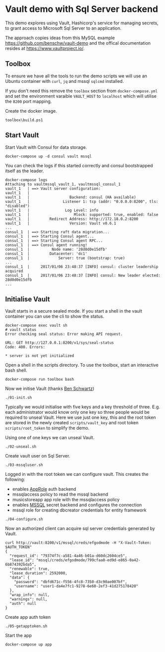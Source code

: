 # Vault demo with Sql Server backend

This demo explores using Vault, Hashicorp's service for managing secrets, to grant access to Microsoft Sql Server to an application.

The approach copies ideas from this MySQL example https://github.com/benschw/vault-demo and the offical documentation resides at https://www.vaultproject.io/.

## Toolbox

To ensure we have all the tools to run the demo scripts we will use an Ubuntu container with `curl`, `jq` and mssql `sqlcmd` installed. 

If you don't need this remove the `toolbox` section from `docker-compose.yml` and set the environment varaible `VAULT_HOST` to `localhost` which will utilise the `8200` port mapping.

Create the docker image.

```
toolbox\build.ps1
```

## Start Vault

Start Vault with Consul for data storage.

```
docker-compose up -d consul vault mssql
```

You can check the logs if this started correctly and consul bootstrapped itself as the leader.

```
docker-compose logs
Attaching to vaultmssql_vault_1, vaultmssql_consul_1
vault_1   | ==> Vault server configuration:
vault_1   |
vault_1   |                  Backend: consul (HA available)
vault_1   |               Listener 1: tcp (addr: "0.0.0.0:8200", tls: "disabled")
vault_1   |                Log Level: info
vault_1   |                    Mlock: supported: true, enabled: false
vault_1   |         Redirect Address: http://172.18.0.2:8200
vault_1   |                  Version: Vault v0.6.1
...
consul_1  | ==> Starting raft data migration...
consul_1  | ==> Starting Consul agent...
consul_1  | ==> Starting Consul agent RPC...
consul_1  | ==> Consul agent running!
consul_1  |          Node name: '28d0d0e15dfb'
consul_1  |         Datacenter: 'dc1'
consul_1  |             Server: true (bootstrap: true)
...
consul_1  |     2017/01/06 23:48:37 [INFO] consul: cluster leadership acquired
consul_1  |     2017/01/06 23:48:37 [INFO] consul: New leader elected: 28d0d0e15dfb
...
```

## Initialise Vault

Vault starts in a secure sealed mode. If you start a shell in the vault container you can use the cli to show the status.

```
docker-compose exec vault sh
# vault status
Error checking seal status: Error making API request.

URL: GET http://127.0.0.1:8200/v1/sys/seal-status
Code: 400. Errors:

* server is not yet initialized
```

Open a shell in the scripts directory. To use the toolbox, start an interactive bash shell.

```
docker-compose run toolbox bash
```

Now we initise Vault (thanks [Ben Schwartz](https://github.com/benschw))

```
./01-init.sh
```

Typically we would initialise with five keys and a key threshold of three. E.g. each administrator would know only one key so three people would be required to unseal Vault.
Here we use just one key, this and the root token are stored in the newly created `scripts/vault_key` and root token `scripts/root_token` to simplify the demo.

Using one of one keys we can unseal Vault.

```
./02-unseal.sh
```

Create vault user on Sql Server.

```
./03-mssqluser.sh
```

Logged in with the root token we can configure vault. This creates the following:
- enables [AppRole](https://www.vaultproject.io/docs/auth/approle.html) auth backend
- mssqlaccess policy to read the mssql backend
- musicstoreapp app role with the mssqlaccess policy
- enables [MSSQL](https://www.vaultproject.io/docs/secrets/mssql/index.html) secret backend and configures the connection
- mssql role for creating dbcreator credentials for entity framework

```
./04-configure.sh
```

Now an authorized client can acquire sql server credentials generated by Vault.
```
curl http://vault:8200/v1/mssql/creds/efgodmode -H "X-Vault-Token: $AUTH_TOKEN"
{
  "request_id": "79374f7c-a581-4a46-b01a-d60dc2604ce5",
  "lease_id": "mssql/creds/efgodmode/799cfaa0-ed9d-e865-0a42-6b874392bda5",
  "renewable": true,
  "lease_duration": 2592000,
  "data": {
    "password": "dbfd671c-f556-4fc8-7350-d3c90ae007bf",
    "username": "user1-da4e7fc1-9278-6e60-2ef3-41d275178420"
  },
  "wrap_info": null,
  "warnings": null,
  "auth": null
}
```

Create app auth token

```
./05-getapptoken.sh
```


Start the app

```
docker-compose up app
```
